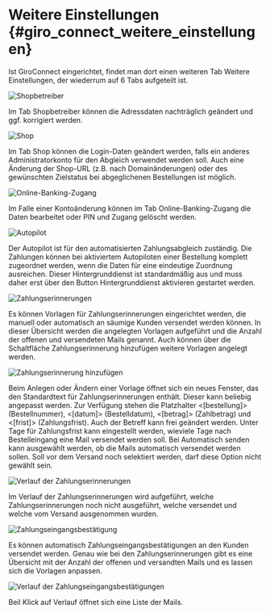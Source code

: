 # Weitere Einstellungen {#giro_connect_weitere_einstellungen}

Ist GiroConnect eingerichtet, findet man dort einen weiteren Tab Weitere Einstellungen, der wiederrum auf 6 Tabs aufgeteilt ist.

![](Bilder/giroconnect/GC_20181123_012.png "Shopbetreiber")

Im Tab Shopbetreiber können die Adressdaten nachträglich geändert und ggf. korrigiert werden.

![](Bilder/giroconnect/GC_20181123_011.png "Shop")

Im Tab Shop können die Login-Daten geändert werden, falls ein anderes Administratorkonto für den Abgleich verwendet werden soll. Auch eine Änderung der Shop-URL \(z.B. nach Domainänderungen\) oder des gewünschten Zielstatus bei abgeglichenen Bestellungen ist möglich.

![](Bilder/giroconnect/GC_20181123_013.png "Online-Banking-Zugang")

Im Falle einer Kontoänderung können im Tab Online-Banking-Zugang die Daten bearbeitet oder PIN und Zugang gelöscht werden.

![](Bilder/giroconnect/GC_20181123_014.png "Autopilot")

Der Autopilot ist für den automatisierten Zahlungsabgleich zuständig. Die Zahlungen können bei aktiviertem Autopiloten einer Bestellung komplett zugeordnet werden, wenn die Daten für eine eindeutige Zuordnung ausreichen. Dieser Hintergrunddienst ist standardmäßig aus und muss daher erst über den Button Hintergrunddienst aktivieren gestartet werden.

![](Bilder/giroconnect/GC_20181123_006.png "Zahlungserinnerungen")

Es können Vorlagen für Zahlungserinnerungen eingerichtet werden, die manuell oder automatisch an säumige Kunden versendet werden können. In dieser Übersicht werden die angelegten Vorlagen aufgeführt und die Anzahl der offenen und versendeten Mails genannt. Auch können über die Schaltfläche Zahlungserinnerung hinzufügen weitere Vorlagen angelegt werden.

![](Bilder/giroconnect/GC_20181123_002.png "Zahlungserinnerung hinzufügen")

Beim Anlegen oder Ändern einer Vorlage öffnet sich ein neues Fenster, das den Standardtext für Zahlungserinnerungen enthält. Dieser kann beliebig angepasst werden. Zur Verfügung stehen die Platzhalter <\[bestellung\]\> \(Bestellnummer\), <\[datum\]\> \(Bestelldatum\), <\[betrag\]\> \(Zahlbetrag\) und <\[frist\]\> \(Zahlungsfrist\). Auch der Betreff kann frei geändert werden. Unter Tage für Zahlungsfrist kann eingestellt werden, wieviele Tage nach Bestelleingang eine Mail versendet werden soll. Bei Automatisch senden kann ausgewählt werden, ob die Mails automatisch versendet werden sollen. Soll vor dem Versand noch selektiert werden, darf diese Option nicht gewählt sein.

![](Bilder/giroconnect/GC_20181123_004.png "Verlauf der Zahlungserinnerungen")

Im Verlauf der Zahlungserinnerungen wird aufgeführt, welche Zahlungserinnerungen noch nicht ausgeführt, welche versendet und welche vom Versand ausgenommen wurden.

![](Bilder/giroconnect/GC_20181123_016.png "Zahlungseingangsbestätigung")

Es können automatisch Zahlungseingangsbestätigungen an den Kunden versendet werden. Genau wie bei den Zahlungserinnerungen gibt es eine Übersicht mit der Anzahl der offenen und versandten Mails und es lassen sich die Vorlagen anpassen.

![](Bilder/giroconnect/GC_20181123_009.png "Verlauf der Zahlungseingangsbestätigungen")

Beil Klick auf Verlauf öffnet sich eine Liste der Mails.



